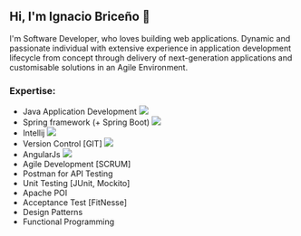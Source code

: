## Hi, I'm Ignacio Briceño 👋
I'm Software Developer, who loves building web applications. Dynamic and passionate individual with extensive experience in application development lifecycle from concept through delivery of next-generation applications and customisable solutions in an Agile Environment.

### Expertise:
- Java Application Development <img src="https://img.icons8.com/color/20/000000/java-coffee-cup-logo.png"/>
- Spring framework (+ Spring Boot) <img src="https://img.icons8.com/color/20/000000/spring-logo.png"/>
- Intellij <img src="https://img.icons8.com/color/20/000000/intellij-idea.png"/>
- Version Control [GIT] <img src="https://img.icons8.com/color/20/000000/git.png"/>
- AngularJs <img src="https://img.icons8.com/color/20/000000/angularjs.png"/>
- Agile Development [SCRUM]
- Postman for API Testing
- Unit Testing [JUnit, Mockito]
- Apache POI
- Acceptance Test [FitNesse]
- Design Patterns
- Functional Programming

